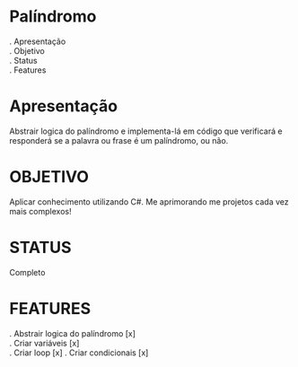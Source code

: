 # Palíndromo
. Apresentação            
. Objetivo          
. Status       
. Features        

# Apresentação
Abstrair logica do palíndromo e implementa-lá em código que verificará
e responderá se a palavra ou frase é um palíndromo, ou não.

# OBJETIVO
Aplicar conhecimento utilizando C#. Me aprimorando me projetos cada
vez mais complexos!

# STATUS
Completo

# FEATURES
. Abstrair logica do palíndromo [x]   
. Criar variáveis [x]     
. Criar loop [x]
. Criar condicionais [x]                         
